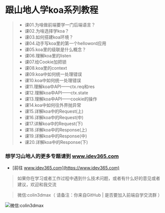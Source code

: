 # 跟山地人学koa系列教程

>* 课01.为啥做前端要学一门后端语言？
>* 课02.为啥选择学koa？
>* 课03.如何搭建koa环境？
>* 课04.动手写koa里的第一个helloword应用
>* 课05.koa里的级联是什么概念？
>* 课06.理解koa里的listen
>* 课07.给Cookie加把锁
>* 课08.koa里的context
>* 课09.koa中如何统一处理错误
>* 课10.koa中如何统一处理错误
>* 课11.理解koa中API——ctx.req和res
>* 课12.理解koa中API——ctx.state
>* 课13.理解koa中API——cookie的操作
>* 课14.koa中如何往外界抛异常
>* 课15.详解koa中的Request(上)
>* 课16.详解koa中的Request(中)
>* 课17.详解koa中的Request(下)
>* 课18.详解koa中的Response(上)
>* 课19.详解koa中的Response(中)
>* 课20.详解koa中的Response(下)

### 想学习山地人的更多专题请到 www.idev365.com 

* [前往 www.idev365.com](https://www.idev365.com)

> 如果你在学习或者工作过程中遇到什么技术问题，或者有什么好的意见或者建议，欢迎和我交流  

> 微信:colin3dmax（ 请备注：你来自GitHub | 是否要加入前端自学交流群 ）

![微信:colin3dmax](https://raw.githubusercontent.com/colin3dmax/idev365_static/master/banner/banner_wechat.png)

